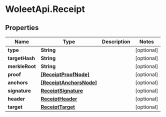 # WoleetApi.Receipt

## Properties
Name | Type | Description | Notes
------------ | ------------- | ------------- | -------------
**type** | **String** |  | [optional] 
**targetHash** | **String** |  | [optional] 
**merkleRoot** | **String** |  | [optional] 
**proof** | [**[ReceiptProofNode]**](ReceiptProofNode.md) |  | [optional] 
**anchors** | [**[ReceiptAnchorsNode]**](ReceiptAnchorsNode.md) |  | [optional] 
**signature** | [**ReceiptSignature**](ReceiptSignature.md) |  | [optional] 
**header** | [**ReceiptHeader**](ReceiptHeader.md) |  | [optional] 
**target** | [**ReceiptTarget**](ReceiptTarget.md) |  | [optional] 


